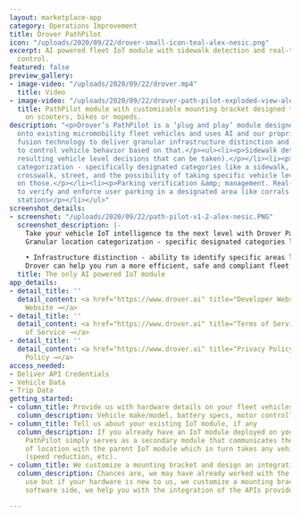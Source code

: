 ```yaml
---
layout: marketplace-app
category: Operations Improvement
title: Drover PathPilot
icon: "/uploads/2020/09/22/drover-small-icon-teal-alex-nesic.png"
excerpt: AI powered fleet IoT module with sidewalk detection and real-time vehicle
  control.
featured: false
preview_gallery:
- image-video: "/uploads/2020/09/22/drover.mp4"
  title: Video
- image-video: "/uploads/2020/09/22/drover-path-pilot-exploded-view-alex-nesic.png"
  title: PathPilot module with customizable mounting bracket designed to be mounted
    on scooters, bikes or mopeds.
description: "<p>Drover’s PathPilot is a ‘plug and play’ module designed to be retrofit
  onto existing micromobility fleet vehicles and uses AI and our proprietary sensor
  fusion technology to deliver granular infrastructure distinction and the ability
  to control vehicle behavior based on that.</p><ul><li><p>Sidewalk detection (and
  resulting vehicle level decisions that can be taken).</p></li><li><p>Granular location
  categorization - specifically designated categories like a sidewalk, bike lane,
  crosswalk, street, and the possibility of taking specific vehicle level action based
  on those.</p></li><li><p>Parking verification &amp; management. Real-time ability
  to verify and enforce user parking in a designated area like corrals or docking
  stations</p></li></ul>"
screenshot_details:
- screenshot: "/uploads/2020/09/22/path-pilot-v1-2-alex-nesic.PNG"
  screenshot_description: |-
    Take your vehicle IoT intelligence to the next level with Drover PathPilot. Easy compliance with regulations, demonstration of superior safety capabilities for city RFPs, and potential reduction of insurance costs. PathPilot will provide you with unparalleled understanding of rider behavior by being precisely aware of where your vehicles are being ridden.
    Granular location categorization - specific designated categories like sidewalk, bike lane, crosswalk, street and possibility of taking specific vehicle level action based on those.

    • Infrastructure distinction - ability to identify specific areas like covered parking garages or building lobbies and take real-time vehicle level control - preventing users from taking scooters in those areas
    Drover can help you run a more efficient, safe and compliant fleet ultimately increasing your profitability!
  title: The only AI powered IoT module
app_details:
- detail_title: ''
  detail_content: <a href="https://www.drover.ai" title="Developer Website →">Developer
    Website →</a>
- detail_title: ''
  detail_content: <a href="https://www.drover.ai" title="Terms of Service →">Terms
    of Service →</a>
- detail_title: ''
  detail_content: <a href="https://www.drover.ai" title="Privacy Policy →">Privacy
    Policy →</a>
access_needed:
- Deliver API Credentials
- Vehicle Data
- Trip Data
getting_started:
- column_title: Provide us with hardware details on your fleet vehicles
  column_description: Vehicle make/model, battery specs, motor controller, etc.
- column_title: Tell us about your existing IoT module, if any
  column_description: If you already have an IoT module deployed on your vehicles,
    PathPilot simply serves as a secondary module that communicates the granular states
    of location with the parent IoT module which in turn takes any vehicle level decisions
    (speed reduction, etc).
- column_title: We customize a mounting bracket and design an integration plan.
  column_description: Chances are, we may have already worked with the vehicles you
    use but if your hardware is new to us, we customize a mounting bracket. On the
    software side, we help you with the integration of the APIs provided by Drover.

---
```

